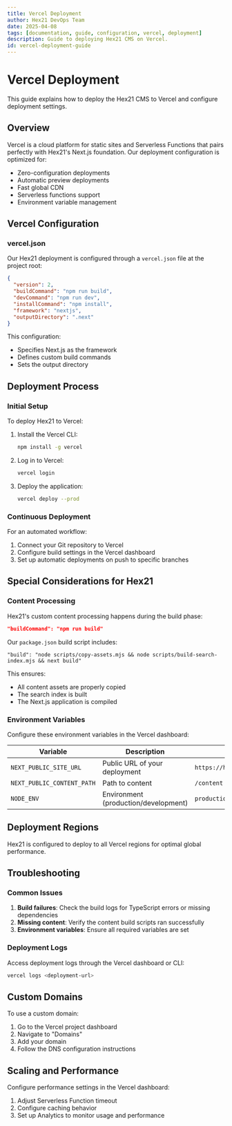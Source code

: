 ```yaml
---
title: Vercel Deployment
author: Hex21 DevOps Team
date: 2025-04-08
tags: [documentation, guide, configuration, vercel, deployment]
description: Guide to deploying Hex21 CMS on Vercel.
id: vercel-deployment-guide
---
```


# Vercel Deployment

This guide explains how to deploy the Hex21 CMS to Vercel and configure deployment settings.

## Overview

Vercel is a cloud platform for static sites and Serverless Functions that pairs perfectly with Hex21's Next.js foundation. Our deployment configuration is optimized for:

- Zero-configuration deployments
- Automatic preview deployments
- Fast global CDN
- Serverless functions support
- Environment variable management

## Vercel Configuration

### vercel.json

Our Hex21 deployment is configured through a `vercel.json` file at the project root:

```json
{
  "version": 2,
  "buildCommand": "npm run build",
  "devCommand": "npm run dev",
  "installCommand": "npm install",
  "framework": "nextjs",
  "outputDirectory": ".next"
}
```

This configuration:
- Specifies Next.js as the framework
- Defines custom build commands
- Sets the output directory

## Deployment Process

### Initial Setup

To deploy Hex21 to Vercel:

1. Install the Vercel CLI:
   ```bash
   npm install -g vercel
   ```

2. Log in to Vercel:
   ```bash
   vercel login
   ```

3. Deploy the application:
   ```bash
   vercel deploy --prod
   ```

### Continuous Deployment

For an automated workflow:

1. Connect your Git repository to Vercel
2. Configure build settings in the Vercel dashboard
3. Set up automatic deployments on push to specific branches

## Special Considerations for Hex21

### Content Processing

Hex21's custom content processing happens during the build phase:

```json
"buildCommand": "npm run build"
```

Our `package.json` build script includes:
```
"build": "node scripts/copy-assets.mjs && node scripts/build-search-index.mjs && next build"
```

This ensures:
- All content assets are properly copied
- The search index is built
- The Next.js application is compiled

### Environment Variables

Configure these environment variables in the Vercel dashboard:

| Variable | Description | Example |
|----------|-------------|---------|
| `NEXT_PUBLIC_SITE_URL` | Public URL of your deployment | `https://hex21.example.com` |
| `NEXT_PUBLIC_CONTENT_PATH` | Path to content | `/content` |
| `NODE_ENV` | Environment (production/development) | `production` |

## Deployment Regions

Hex21 is configured to deploy to all Vercel regions for optimal global performance.

## Troubleshooting

### Common Issues

1. **Build failures**: Check the build logs for TypeScript errors or missing dependencies
2. **Missing content**: Verify the content build scripts ran successfully
3. **Environment variables**: Ensure all required variables are set

### Deployment Logs

Access deployment logs through the Vercel dashboard or CLI:

```bash
vercel logs <deployment-url>
```

## Custom Domains

To use a custom domain:

1. Go to the Vercel project dashboard
2. Navigate to "Domains"
3. Add your domain
4. Follow the DNS configuration instructions

## Scaling and Performance

Configure performance settings in the Vercel dashboard:

1. Adjust Serverless Function timeout
2. Configure caching behavior
3. Set up Analytics to monitor usage and performance
